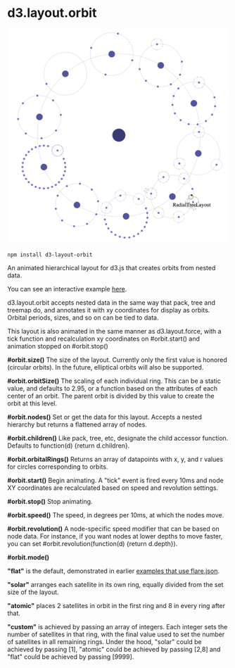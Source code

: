 d3.layout.orbit
===============

![d3.layout.orbit](screenshot.png "d3.layout.orbit")

`npm install d3-layout-orbit`

An animated hierarchical layout for d3.js that creates orbits from nested data.

You can see an interactive example [here](http://bl.ocks.org/emeeks/298e07ea67a640b5d9f4).

d3.layout.orbit accepts nested data in the same way that pack, tree and treemap do, and annotates it with xy coordinates for display as orbits. Orbital periods, sizes, and so on can be tied to data.

This layout is also animated in the same manner as d3.layout.force, with a tick function and recalculation xy coordinates on #orbit.start() and animation stopped on #orbit.stop()

**#orbit.size()**
The size of the layout. Currently only the first value is honored (circular orbits). In the future, elliptical orbits will also be supported.

**#orbit.orbitSize()**
The scaling of each individual ring. This can be a static value, and defaults to 2.95, or a function based on the attributes of each center of an orbit. The parent orbit is divided by this value to create the orbit at this level.

**#orbit.nodes()**
Set or get the data for this layout. Accepts a nested hierarchy but returns a flattened array of nodes.

**#orbit.children()**
Like pack, tree, etc, designate the child accessor function. Defaults to function(d) {return d.children}.

**#orbit.orbitalRings()**
Returns an array of datapoints with x, y, and r values for circles corresponding to orbits.

**#orbit.start()**
Begin animating. A "tick" event is fired every 10ms and node XY coordinates are recalculated based on speed and revolution settings.

**#orbit.stop()**
Stop animating.

**#orbit.speed()**
The speed, in degrees per 10ms, at which the nodes move.

**#orbit.revolution()**
A node-specific speed modifier that can be based on node data. For instance, if you want nodes at lower depths to move faster, you can set #orbit.revolution(function(d) {return d.depth}).

**#orbit.mode()**

**"flat"** is the default, demonstrated in earlier [examples that use flare.json](http://bl.ocks.org/emeeks/298e07ea67a640b5d9f4).

**"solar"** arranges each satellite in its own ring, equally divided from the set size of the layout.

**"atomic"** places 2 satellites in orbit in the first ring and 8 in every ring after that.

**"custom"** is achieved by passing an array of integers. Each integer sets the number of satellites in that ring, with the final value used to set the number of satellites in all remaining rings. Under the hood, "solar" could be achieved by passing [1], "atomic" could be achieved by passing [2,8] and "flat" could be achieved by passing [9999].